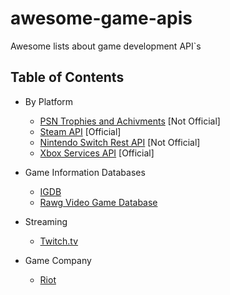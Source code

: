 # awesome-game-apis
Awesome lists about game development API`s

## Table of Contents

- By Platform
  - [PSN Trophies and Achivments](https://psn-api.achievements.app/) [Not Official]
  - [Steam API](https://partner.steamgames.com/) [Official]
  - [Nintendo Switch Rest API](https://github.com/ZekeSnider/NintendoSwitchRESTAPI) [Not Official]
  - [Xbox Services API](https://docs.microsoft.com/en-us/gaming/gdk/_content/gc/live/get-started/live-gs-xbl-apis) [Official]

- Game Information Databases
  - [IGDB](https://www.igdb.com/api) 
  - [Rawg Video Game Database](https://rapidapi.com/accujazz/api/rawg-video-games-database)  

- Streaming
  - [Twitch.tv](https://dev.twitch.tv/docs/api/) 

- Game Company
  - [Riot](https://developer.riotgames.com/) 
